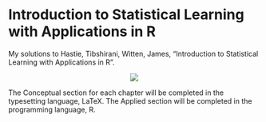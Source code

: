 # **Introduction to Statistical Learning with Applications in R**

My solutions to Hastie, Tibshirani, Witten, James, “Introduction to Statistical Learning with Applications in R”.
 
 
<p align="center"> <img src="https://user-images.githubusercontent.com/40440123/72383010-7ca93d00-36e8-11ea-943a-71a9d1dd441d.jpeg"> </p>


 
The Conceptual section for each chapter will be completed in the typesetting language, LaTeX. The Applied section will be completed in the programming language, R.
